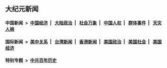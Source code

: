 ## 大纪元新闻

#### 中国新闻 &nbsp;>&nbsp; [中国经济](indexes/ncid283/README.md?06031645) &nbsp;| &nbsp; [大陆政治](indexes/ncid277/README.md?06031645) &nbsp;| &nbsp; [社会万象](indexes/ncid282/README.md?06031645) &nbsp;| &nbsp; [中国人权](indexes/ncid278/README.md?06031645) &nbsp;| &nbsp; [群体事件](indexes/ncid279/README.md?06031645) &nbsp;| &nbsp; [天灾人祸](indexes/ncid280/README.md?06031645)

#### 国际新闻 &nbsp;>&nbsp; [美中关系](indexes/nf1412576/README.md?06031645) &nbsp;| &nbsp; [台湾新闻](indexes/ncid1349361/README.md?06031645) &nbsp;| &nbsp; [香港新闻](indexes/ncid1349362/README.md?06031645) &nbsp;| &nbsp; [美国政治](indexes/ncid1078159/README.md?06031645) &nbsp;| &nbsp; [美国社会](indexes/ncid1078160/README.md?06031645) &nbsp;| &nbsp; [美国经济](indexes/ncid1078158/README.md?06031645)

#### 特别专题 &nbsp;>&nbsp; [中共百年历史](https://github.com/easy2view/epoch-special/blob/master/README.md?06031645)  
